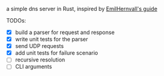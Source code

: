 a simple dns server in Rust, inspired by [EmilHernvall's guide](https://github.com/EmilHernvall/dnsguide)

TODOs:

- [x] build a parser for request and response  
- [x] write unit tests for the parser
- [x] send UDP requests 
- [x] add unit tests for failure scenario
- [ ] recursive resolution
- [ ] CLI arguments
